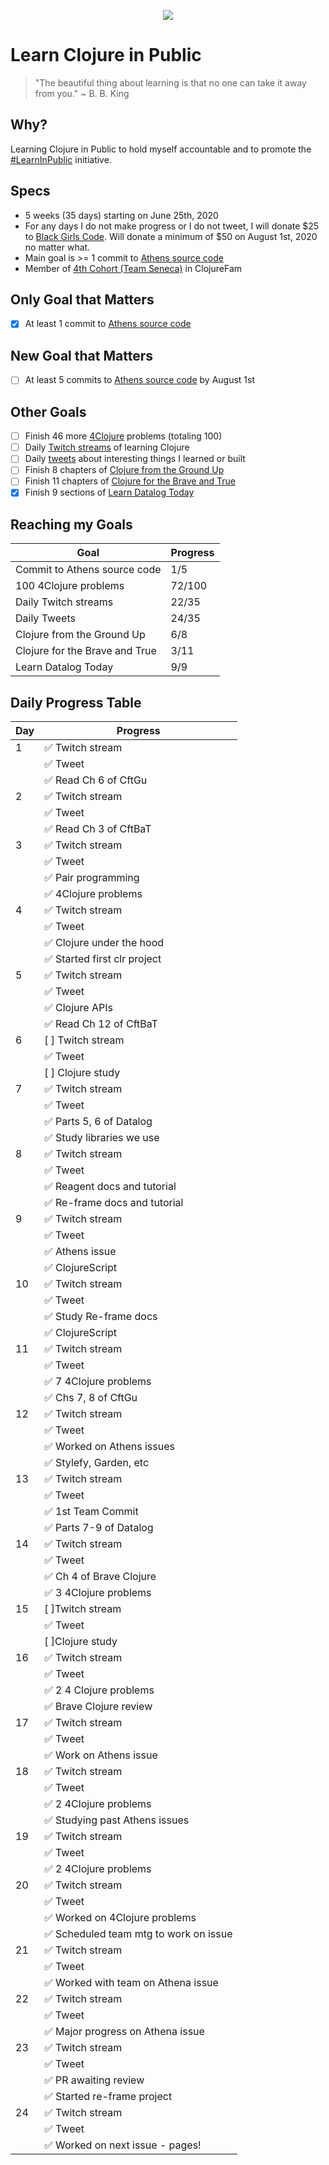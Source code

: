 <p align="center">
  <img src="https://upload.wikimedia.org/wikipedia/commons/thumb/5/5d/Clojure_logo.svg/256px-Clojure_logo.svg.png">
</p>

# Learn Clojure in Public
> "The beautiful thing about learning is that no one can take it away from you."
~ B. B. King

## Why?
Learning Clojure in Public to hold myself accountable and to promote the [#LearnInPublic](https://twitter.com/_LearnInPublic_) initiative. 

## Specs
- 5 weeks (35 days) starting on June 25th, 2020
- For any days I do not make progress or I do not tweet, I will donate $25 to [Black Girls Code](https://www.blackgirlscode.com/). Will donate a minimum of $50 on August 1st, 2020 no matter what.
- Main goal is >= 1 commit to [Athens source code](https://github.com/athensresearch/athens)
- Member of [4th Cohort (Team Seneca)](https://github.com/athensresearch/ClojureFam/blob/master/doc/clojurefam-rosters.md#4th-cohort-roster-group-study) in ClojureFam

## Only Goal that Matters
- [x] At least 1 commit to [Athens source code](https://github.com/athensresearch/athens)

## New Goal that Matters
- [ ] At least 5 commits to [Athens source code](https://github.com/athensresearch/athens) by August 1st

## Other Goals
- [ ] Finish 46 more [4Clojure](http://www.4clojure.com/user/nthd3gr33) problems (totaling 100)
- [ ] Daily [Twitch streams](https://www.twitch.tv/nthd3gr33) of learning Clojure
- [ ] Daily [tweets](https://twitter.com/nthd3gr33) about interesting things I learned or built
- [ ] Finish 8 chapters of [Clojure from the Ground Up](https://aphyr.com/tags/Clojure-from-the-ground-up)
- [ ] Finish 11 chapters of [Clojure for the Brave and True](https://www.braveclojure.com/)
- [x] Finish 9 sections of [Learn Datalog Today](http://www.learndatalogtoday.org/)

## Reaching my Goals
|Goal|Progress|
|----|----|
|Commit to Athens source code|1/5|
|100 4Clojure problems|72/100|
|Daily Twitch streams|22/35|
|Daily Tweets|24/35|
|Clojure from the Ground Up|6/8|
|Clojure for the Brave and True|3/11|
|Learn Datalog Today|9/9|

## Daily Progress Table
|Day|Progress|
|----|----|
|1|✅ Twitch stream| 
| |✅ Tweet| 
| |✅ Read Ch 6 of CftGu| 
|2|✅ Twitch stream| 
| |✅ Tweet| 
| |✅ Read Ch 3 of CftBaT|
|3|✅ Twitch stream|
| |✅ Tweet|
| |✅ Pair programming|
| |✅ 4Clojure problems|
|4|✅ Twitch stream|
| |✅ Tweet|
| |✅ Clojure under the hood|
| |✅ Started first clr project|
|5|✅ Twitch stream|
| |✅ Tweet|
| |✅ Clojure APIs|
| |✅ Read Ch 12 of CftBaT|
|6|[ ] Twitch stream|
| |✅ Tweet|
| |[ ] Clojure study|
|7|✅ Twitch stream|
| |✅ Tweet|
| |✅ Parts 5, 6 of Datalog|
| |✅ Study libraries we use|
|8|✅ Twitch stream|
| |✅ Tweet|
| |✅ Reagent docs and tutorial|
| |✅ Re-frame docs and tutorial|
|9|✅ Twitch stream|
| |✅ Tweet|
| |✅ Athens issue|
| |✅ ClojureScript|
|10|✅ Twitch stream|
| |✅ Tweet|
| |✅ Study Re-frame docs|
| |✅ ClojureScript|
|11|✅ Twitch stream|
| |✅ Tweet|
| |✅ 7 4Clojure problems|
| |✅ Chs 7, 8 of CftGu|
|12|✅ Twitch stream|
| |✅ Tweet|
| |✅ Worked on Athens issues|
| |✅ Stylefy, Garden, etc|
|13|✅ Twitch stream|
| |✅ Tweet|
| |✅ 1st Team Commit|
| |✅ Parts 7-9 of Datalog|
|14|✅ Twitch stream|
| |✅ Tweet|
| |✅ Ch 4 of Brave Clojure|
| |✅ 3 4Clojure problems|
|15|[ ]Twitch stream|
| |✅ Tweet|
| |[ ]Clojure study|
|16|✅ Twitch stream|
| |✅ Tweet|
| |✅ 2 4 Clojure problems|
| |✅ Brave Clojure review|
|17|✅ Twitch stream|
| |✅ Tweet|
| |✅ Work on Athens issue|
|18|✅ Twitch stream|
| |✅ Tweet|
| |✅ 2 4Clojure problems|
| |✅ Studying past Athens issues|
|19|✅ Twitch stream|
| |✅ Tweet|
| |✅ 2 4Clojure problems|
|20|✅ Twitch stream|
| |✅ Tweet|
| |✅ Worked on 4Clojure problems|
| |✅ Scheduled team mtg to work on issue|
|21|✅ Twitch stream|
| |✅ Tweet|
| |✅ Worked with team on Athena issue|
|22|✅ Twitch stream|
| |✅ Tweet|
| |✅ Major progress on Athena issue|
|23|✅ Twitch stream|
| |✅ Tweet|
| |✅ PR awaiting review|
| |✅ Started re-frame project|
|24|✅ Twitch stream|
| |✅ Tweet|
| |✅ Worked on next issue - pages!|
